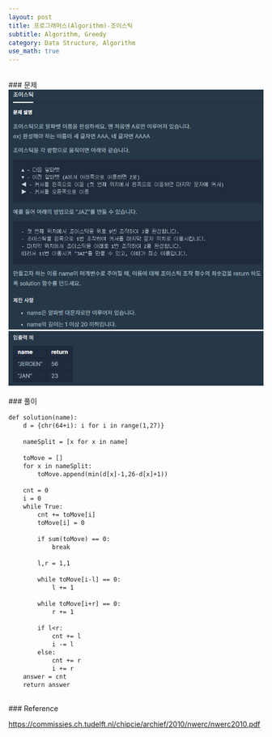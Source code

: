 ```yaml
---
layout: post
title: 프로그래머스(Algorithm)-조이스틱
subtitle: Algorithm, Greedy
category: Data Structure, Algorithm
use_math: true
---
```


<br>
### 문제

<center><img src = '/post_img/200313/image3.png' width="600"/></center>
<center><img src = '/post_img/200313/image4.png' width="600 "/></center>

<br>
### 풀이

```
def solution(name):
    d = {chr(64+i): i for i in range(1,27)}

    nameSplit = [x for x in name]

    toMove = []
    for x in nameSplit:
        toMove.append(min(d[x]-1,26-d[x]+1))

    cnt = 0
    i = 0
    while True:
        cnt += toMove[i]
        toMove[i] = 0

        if sum(toMove) == 0:
            break

        l,r = 1,1

        while toMove[i-l] == 0:
            l += 1

        while toMove[i+r] == 0:
            r += 1

        if l<r:
            cnt += l
            i -= l
        else:
            cnt += r
            i += r
    answer = cnt
    return answer
```

<br>
### Reference

https://commissies.ch.tudelft.nl/chipcie/archief/2010/nwerc/nwerc2010.pdf
